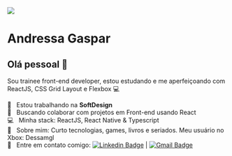 <img width="auto" src="https://cdn.discordapp.com/attachments/694609874197151754/813851700011335730/NLW04_pack_divulgacao_-_Github.png" />

# Andressa Gaspar

## Olá pessoal 👋
Sou trainee front-end developer, estou estudando e me aperfeiçoando com ReactJS, CSS Grid Layout e Flexbox :computer:

 💼  &nbsp; Estou trabalhando na **SoftDesign**
 <br/> :purple_heart: &nbsp; Buscando colaborar com projetos em Front-end usando React
 <br/> :computer: &nbsp; Minha stack: ReactJS, React Native & Typescript
 <br/> 💬  &nbsp; Sobre mim: Curto tecnologias, games, livros e seriados. Meu usuário no Xbox: Dessamgl
 <br/> :email: &nbsp; Entre em contato comigo:
[![Linkedin Badge](https://img.shields.io/badge/-AndressaGaspar-blue?style=flat-square&logo=Linkedin&logoColor=white&link=https://www.linkedin.com/in/tgmarinho/)](https://www.linkedin.com/in/andressa-gaspar-252079149/) 
| 
[![Gmail Badge](https://img.shields.io/badge/-andressa.mgaspar@gmail.com-c14438?style=flat-square&logo=Gmail&logoColor=white&link=mailto:andressa.mgaspar@gmail.com)](mailto:andressa.mgaspar@gmail.com)
